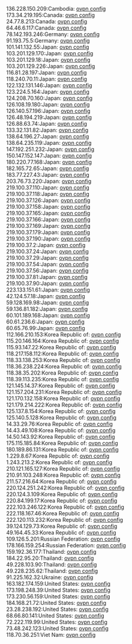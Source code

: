 136.228.150.209:Cambodia: [ovpn config](vpn/136_228_150_209.ovpn)  
173.34.219.195:Canada: [ovpn config](vpn/173_34_219_195.ovpn)  
24.77.8.213:Canada: [ovpn config](vpn/24_77_8_213.ovpn)  
64.46.6.117:Canada: [ovpn config](vpn/64_46_6_117.ovpn)  
78.142.193.246:Germany: [ovpn config](vpn/78_142_193_246.ovpn)  
91.193.75.5:Germany: [ovpn config](vpn/91_193_75_5.ovpn)  
101.141.132.55:Japan: [ovpn config](vpn/101_141_132_55.ovpn)  
103.201.129.170:Japan: [ovpn config](vpn/103_201_129_170.ovpn)  
103.201.129.18:Japan: [ovpn config](vpn/103_201_129_18.ovpn)  
103.201.129.226:Japan: [ovpn config](vpn/103_201_129_226.ovpn)  
116.81.28.197:Japan: [ovpn config](vpn/116_81_28_197.ovpn)  
118.240.70.11:Japan: [ovpn config](vpn/118_240_70_11.ovpn)  
122.132.131.146:Japan: [ovpn config](vpn/122_132_131_146.ovpn)  
123.224.5.164:Japan: [ovpn config](vpn/123_224_5_164.ovpn)  
124.208.70.160:Japan: [ovpn config](vpn/124_208_70_160.ovpn)  
126.108.19.180:Japan: [ovpn config](vpn/126_108_19_180.ovpn)  
126.140.57.196:Japan: [ovpn config](vpn/126_140_57_196.ovpn)  
126.48.194.219:Japan: [ovpn config](vpn/126_48_194_219.ovpn)  
126.88.63.74:Japan: [ovpn config](vpn/126_88_63_74.ovpn)  
133.32.131.82:Japan: [ovpn config](vpn/133_32_131_82.ovpn)  
138.64.196.27:Japan: [ovpn config](vpn/138_64_196_27.ovpn)  
138.64.235.119:Japan: [ovpn config](vpn/138_64_235_119.ovpn)  
147.192.251.232:Japan: [ovpn config](vpn/147_192_251_232.ovpn)  
150.147.152.147:Japan: [ovpn config](vpn/150_147_152_147.ovpn)  
180.220.77.168:Japan: [ovpn config](vpn/180_220_77_168.ovpn)  
182.165.72.65:Japan: [ovpn config](vpn/182_165_72_65.ovpn)  
183.77.227.43:Japan: [ovpn config](vpn/183_77_227_43.ovpn)  
203.76.73.220:Japan: [ovpn config](vpn/203_76_73_220.ovpn)  
219.100.37.110:Japan: [ovpn config](vpn/219_100_37_110.ovpn)  
219.100.37.118:Japan: [ovpn config](vpn/219_100_37_118.ovpn)  
219.100.37.126:Japan: [ovpn config](vpn/219_100_37_126.ovpn)  
219.100.37.158:Japan: [ovpn config](vpn/219_100_37_158.ovpn)  
219.100.37.165:Japan: [ovpn config](vpn/219_100_37_165.ovpn)  
219.100.37.166:Japan: [ovpn config](vpn/219_100_37_166.ovpn)  
219.100.37.169:Japan: [ovpn config](vpn/219_100_37_169.ovpn)  
219.100.37.179:Japan: [ovpn config](vpn/219_100_37_179.ovpn)  
219.100.37.190:Japan: [ovpn config](vpn/219_100_37_190.ovpn)  
219.100.37.2:Japan: [ovpn config](vpn/219_100_37_2.ovpn)  
219.100.37.24:Japan: [ovpn config](vpn/219_100_37_24.ovpn)  
219.100.37.29:Japan: [ovpn config](vpn/219_100_37_29.ovpn)  
219.100.37.54:Japan: [ovpn config](vpn/219_100_37_54.ovpn)  
219.100.37.56:Japan: [ovpn config](vpn/219_100_37_56.ovpn)  
219.100.37.81:Japan: [ovpn config](vpn/219_100_37_81.ovpn)  
219.100.37.90:Japan: [ovpn config](vpn/219_100_37_90.ovpn)  
223.133.151.61:Japan: [ovpn config](vpn/223_133_151_61.ovpn)  
42.124.57.18:Japan: [ovpn config](vpn/42_124_57_18.ovpn)  
59.128.169.98:Japan: [ovpn config](vpn/59_128_169_98.ovpn)  
59.136.81.182:Japan: [ovpn config](vpn/59_136_81_182.ovpn)  
60.101.189.168:Japan: [ovpn config](vpn/60_101_189_168.ovpn)  
60.61.236.6:Japan: [ovpn config](vpn/60_61_236_6.ovpn)  
60.65.76.99:Japan: [ovpn config](vpn/60_65_76_99.ovpn)  
112.166.210.153:Korea Republic of: [ovpn config](vpn/112_166_210_153.ovpn)  
115.20.146.164:Korea Republic of: [ovpn config](vpn/115_20_146_164.ovpn)  
115.93.147.22:Korea Republic of: [ovpn config](vpn/115_93_147_22.ovpn)  
118.217.158.112:Korea Republic of: [ovpn config](vpn/118_217_158_112.ovpn)  
118.33.138.253:Korea Republic of: [ovpn config](vpn/118_33_138_253.ovpn)  
118.36.238.224:Korea Republic of: [ovpn config](vpn/118_36_238_224.ovpn)  
118.38.35.202:Korea Republic of: [ovpn config](vpn/118_38_35_202.ovpn)  
118.39.113.235:Korea Republic of: [ovpn config](vpn/118_39_113_235.ovpn)  
121.145.14.37:Korea Republic of: [ovpn config](vpn/121_145_14_37.ovpn)  
121.157.204.231:Korea Republic of: [ovpn config](vpn/121_157_204_231.ovpn)  
121.170.132.158:Korea Republic of: [ovpn config](vpn/121_170_132_158.ovpn)  
121.179.214.222:Korea Republic of: [ovpn config](vpn/121_179_214_222.ovpn)  
125.137.8.154:Korea Republic of: [ovpn config](vpn/125_137_8_154.ovpn)  
125.140.5.128:Korea Republic of: [ovpn config](vpn/125_140_5_128.ovpn)  
14.33.29.76:Korea Republic of: [ovpn config](vpn/14_33_29_76.ovpn)  
14.43.49.108:Korea Republic of: [ovpn config](vpn/14_43_49_108.ovpn)  
14.50.143.92:Korea Republic of: [ovpn config](vpn/14_50_143_92.ovpn)  
175.115.185.84:Korea Republic of: [ovpn config](vpn/175_115_185_84.ovpn)  
180.189.86.131:Korea Republic of: [ovpn config](vpn/180_189_86_131.ovpn)  
1.229.8.67:Korea Republic of: [ovpn config](vpn/1_229_8_67.ovpn)  
1.243.213.2:Korea Republic of: [ovpn config](vpn/1_243_213_2.ovpn)  
210.121.165.127:Korea Republic of: [ovpn config](vpn/210_121_165_127.ovpn)  
210.91.103.248:Korea Republic of: [ovpn config](vpn/210_91_103_248.ovpn)  
211.57.216.64:Korea Republic of: [ovpn config](vpn/211_57_216_64.ovpn)  
220.124.251.242:Korea Republic of: [ovpn config](vpn/220_124_251_242.ovpn)  
220.124.3.109:Korea Republic of: [ovpn config](vpn/220_124_3_109.ovpn)  
220.84.199.17:Korea Republic of: [ovpn config](vpn/220_84_199_17.ovpn)  
222.103.246.122:Korea Republic of: [ovpn config](vpn/222_103_246_122.ovpn)  
222.118.167.46:Korea Republic of: [ovpn config](vpn/222_118_167_46.ovpn)  
222.120.113.232:Korea Republic of: [ovpn config](vpn/222_120_113_232.ovpn)  
39.124.129.73:Korea Republic of: [ovpn config](vpn/39_124_129_73.ovpn)  
49.164.45.33:Korea Republic of: [ovpn config](vpn/49_164_45_33.ovpn)  
109.126.5.201:Russian Federation: [ovpn config](vpn/109_126_5_201.ovpn)  
178.166.159.254:Russian Federation: [ovpn config](vpn/178_166_159_254.ovpn)  
159.192.36.177:Thailand: [ovpn config](vpn/159_192_36_177.ovpn)  
184.22.95.20:Thailand: [ovpn config](vpn/184_22_95_20.ovpn)  
49.228.103.90:Thailand: [ovpn config](vpn/49_228_103_90.ovpn)  
49.228.235.62:Thailand: [ovpn config](vpn/49_228_235_62.ovpn)  
91.225.162.32:Ukraine: [ovpn config](vpn/91_225_162_32.ovpn)  
163.182.174.159:United States: [ovpn config](vpn/163_182_174_159.ovpn)  
173.198.248.39:United States: [ovpn config](vpn/173_198_248_39.ovpn)  
173.230.56.159:United States: [ovpn config](vpn/173_230_56_159.ovpn)  
184.168.21.72:United States: [ovpn config](vpn/184_168_21_72.ovpn)  
23.28.238.192:United States: [ovpn config](vpn/23_28_238_192.ovpn)  
68.66.80.141:United States: [ovpn config](vpn/68_66_80_141.ovpn)  
72.222.119.99:United States: [ovpn config](vpn/72_222_119_99.ovpn)  
73.48.242.123:United States: [ovpn config](vpn/73_48_242_123.ovpn)  
118.70.36.251:Viet Nam: [ovpn config](vpn/118_70_36_251.ovpn)  
